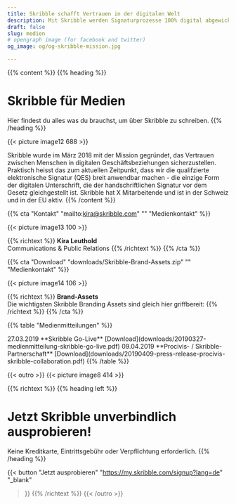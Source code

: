 ```yaml
---
title: Skribble schafft Vertrauen in der digitalen Welt
description: Mit Skribble werden Signaturprozesse 100% digital abgewickelt, basierend auf der qualifizierten elektronischen Signatur “QES” - die e-Unterschrift, die vor Schweizer und EU Gesetz der handschriftlichen Unterschrift gleichgestellt ist.
draft: false
slug: medien
# opengraph image (for facebook and twitter)
og_image: og/og-skribble-mission.jpg

---
```


{{% content %}}
{{% heading %}}
# Skribble für Medien
Hier findest du alles was du brauchst, um über Skribble zu schreiben.
{{% /heading %}}

{{< picture image12 688 >}}

Skribble wurde im März 2018 mit der Mission gegründet, das Vertrauen zwischen Menschen in digitalen Geschäftsbeziehungen sicherzustellen.
Praktisch heisst das zum aktuellen Zeitpunkt, dass wir die qualifzierte elektronische Signatur (QES) breit anwendbar machen - die einzige Form der digitalen Unterschrift, die der handschriftlichen Signatur vor dem Gesetz gleichgestellt ist. Skribble hat X Mitarbeitende und ist in der Schweiz und in der EU aktiv.
{{% /content %}}

{{% cta
  "Kontakt"
  "mailto:kira@skribble.com"
  ""
  "Medienkontakt"
%}}

{{< picture image13 100 >}}

{{% richtext %}}
**Kira Leuthold**<br>
Communications & Public Relations
{{% /richtext %}}
{{% /cta %}}

{{% cta
  "Download"
  "downloads/Skribble-Brand-Assets.zip"
  ""
  "Medienkontakt"
%}}

{{< picture image14 106 >}}

{{% richtext %}}
**Brand-Assets**<br>
Die wichtigsten Skribble Branding Assets sind gleich hier griffbereit:
{{% /richtext %}}
{{% /cta %}}

{{% table "Medienmitteilungen" %}}
<tr>
  <td style="width:10%;">27.03.2019</td>
  <td style="width:80%;">**Skribble Go-Live**</td>
  <td style="width:10%;">
    [Download](downloads/20190327-medienmitteilung-skribble-go-live.pdf)
  </td>
</tr>
<tr>
  <td>09.04.2019</td>
  <td>**Procivis- / Skribble-Partnerschaft**</td>
  <td>
    [Download](downloads/20190409-press-release-procivis-skribble-collaboration.pdf)
  </td>
</tr>
{{% /table %}}


{{< outro >}}
{{< picture image8 414 >}}

{{% richtext %}}
{{% heading left %}}
# Jetzt Skribble unverbindlich ausprobieren!
Keine Kreditkarte, Eintrittsgebühr oder Verpflichtung erforderlich.
{{% /heading %}}

{{< button
  "Jetzt ausprobieren"
  "https://my.skribble.com/signup?lang=de"
  "_blank"
>}}
{{% /richtext %}}
{{< /outro >}}